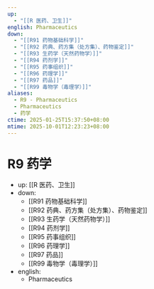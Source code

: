 ```yaml
---
up:
  - "[[R 医药、卫生]]"
english: Pharmaceutics
down:
  - "[[R91 药物基础科学]]"
  - "[[R92 药典、药方集（处方集）、药物鉴定]]"
  - "[[R93 生药学（天然药物学）]]"
  - "[[R94 药剂学]]"
  - "[[R95 药事组织]]"
  - "[[R96 药理学]]"
  - "[[R97 药品]]"
  - "[[R99 毒物学（毒理学）]]"
aliases:
  - R9 - Pharmaceutics
  - Pharmaceutics
  - 药学
ctime: 2025-01-25T15:37:50+08:00
mtime: 2025-10-01T12:23:23+08:00
---
```


# R9 药学

- up: [[R 医药、卫生]]
- down:
	- [[R91 药物基础科学]]
	- [[R92 药典、药方集（处方集）、药物鉴定]]
	- [[R93 生药学（天然药物学）]]
	- [[R94 药剂学]]
	- [[R95 药事组织]]
	- [[R96 药理学]]
	- [[R97 药品]]
	- [[R99 毒物学（毒理学）]]
- english:
	- Pharmaceutics
